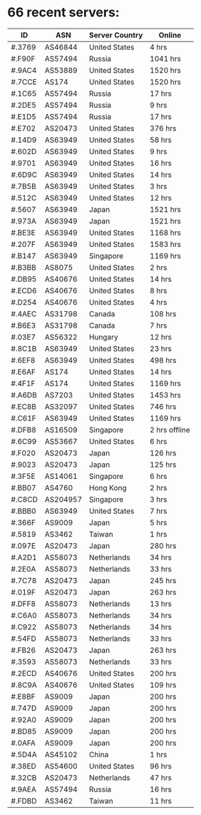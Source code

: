 # 66 recent servers:

| ID | ASN | Server Country | Online |
| ------ | ------ | ------ | ------ |
| #.3769 | AS46844 | United States | 4 hrs |
| #.F90F | AS57494 | Russia | 1041 hrs |
| #.9AC4 | AS53889 | United States | 1520 hrs |
| #.7CCE | AS174 | United States | 1520 hrs |
| #.1C65 | AS57494 | Russia | 17 hrs |
| #.2DE5 | AS57494 | Russia | 9 hrs |
| #.E1D5 | AS57494 | Russia | 17 hrs |
| #.E702 | AS20473 | United States | 376 hrs |
| #.14D9 | AS63949 | United States | 58 hrs |
| #.602D | AS63949 | United States | 9 hrs |
| #.9701 | AS63949 | United States | 16 hrs |
| #.6D9C | AS63949 | United States | 14 hrs |
| #.7B5B | AS63949 | United States | 3 hrs |
| #.512C | AS63949 | United States | 12 hrs |
| #.5607 | AS63949 | Japan | 1521 hrs |
| #.973A | AS63949 | Japan | 1521 hrs |
| #.BE3E | AS63949 | United States | 1168 hrs |
| #.207F | AS63949 | United States | 1583 hrs |
| #.B147 | AS63949 | Singapore | 1169 hrs |
| #.B3BB | AS8075 | United States | 2 hrs |
| #.DB95 | AS40676 | United States | 14 hrs |
| #.ECD6 | AS40676 | United States | 8 hrs |
| #.D254 | AS40676 | United States | 4 hrs |
| #.4AEC | AS31798 | Canada | 108 hrs |
| #.B6E3 | AS31798 | Canada | 7 hrs |
| #.03E7 | AS56322 | Hungary | 12 hrs |
| #.8C1B | AS63949 | United States | 23 hrs |
| #.6EF8 | AS63949 | United States | 498 hrs |
| #.E6AF | AS174 | United States | 14 hrs |
| #.4F1F | AS174 | United States | 1169 hrs |
| #.A6DB | AS7203 | United States | 1453 hrs |
| #.EC8B | AS32097 | United States | 746 hrs |
| #.C61F | AS63949 | United States | 1169 hrs |
| #.DFB8 | AS16509 | Singapore | 2 hrs offline |
| #.6C99 | AS53667 | United States | 6 hrs |
| #.F020 | AS20473 | Japan | 126 hrs |
| #.9023 | AS20473 | Japan | 125 hrs |
| #.3F5E | AS14061 | Singapore | 6 hrs |
| #.BB07 | AS4760 | Hong Kong | 2 hrs |
| #.C8CD | AS204957 | Singapore | 3 hrs |
| #.BBB0 | AS63949 | United States | 7 hrs |
| #.366F | AS9009 | Japan | 5 hrs |
| #.5819 | AS3462 | Taiwan | 1 hrs |
| #.097E | AS20473 | Japan | 280 hrs |
| #.A2D1 | AS58073 | Netherlands | 34 hrs |
| #.2E0A | AS58073 | Netherlands | 33 hrs |
| #.7C78 | AS20473 | Japan | 245 hrs |
| #.019F | AS20473 | Japan | 263 hrs |
| #.DFF8 | AS58073 | Netherlands | 13 hrs |
| #.C6A0 | AS58073 | Netherlands | 34 hrs |
| #.C922 | AS58073 | Netherlands | 34 hrs |
| #.54FD | AS58073 | Netherlands | 33 hrs |
| #.FB26 | AS20473 | Japan | 263 hrs |
| #.3593 | AS58073 | Netherlands | 33 hrs |
| #.2ECD | AS40676 | United States | 200 hrs |
| #.8C9A | AS40676 | United States | 109 hrs |
| #.E8BF | AS9009 | Japan | 200 hrs |
| #.747D | AS9009 | Japan | 200 hrs |
| #.92A0 | AS9009 | Japan | 200 hrs |
| #.BD85 | AS9009 | Japan | 200 hrs |
| #.0AFA | AS9009 | Japan | 200 hrs |
| #.5D4A | AS45102 | China | 1 hrs |
| #.38ED | AS54600 | United States | 96 hrs |
| #.32CB | AS20473 | Netherlands | 47 hrs |
| #.9AEA | AS57494 | Russia | 16 hrs |
| #.FDBD | AS3462 | Taiwan | 11 hrs |

